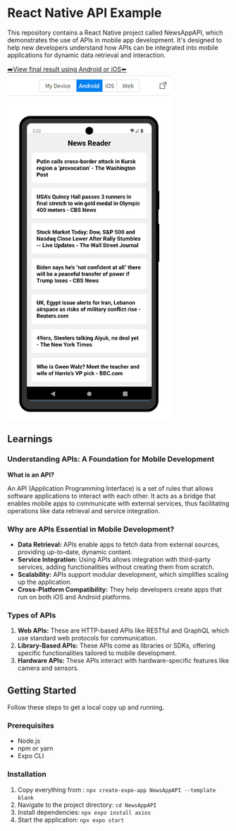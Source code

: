 # React Native API Example

This repository contains a React Native project called NewsAppAPI, which demonstrates the use of APIs in mobile app development. It's designed to help new developers understand how APIs can be integrated into mobile applications for dynamic data retrieval and interaction.

[➡️View final result using Android or iOS⬅️](https://snack.expo.dev/@presidentkennedy/react-native-news-app-api-practice)
![Screenshot](https://github.com/BennyWaitWhat/News-App-API-Example/blob/main/Screen%20Shot.png)

## Learnings

### Understanding APIs: A Foundation for Mobile Development

**What is an API?**

An API (Application Programming Interface) is a set of rules that allows software applications to interact with each other. It acts as a bridge that enables mobile apps to communicate with external services, thus facilitating operations like data retrieval and service integration.

### Why are APIs Essential in Mobile Development?

- **Data Retrieval:** APIs enable apps to fetch data from external sources, providing up-to-date, dynamic content.
- **Service Integration:** Using APIs allows integration with third-party services, adding functionalities without creating them from scratch.
- **Scalability:** APIs support modular development, which simplifies scaling up the application.
- **Cross-Platform Compatibility:** They help developers create apps that run on both iOS and Android platforms.

### Types of APIs

1. **Web APIs:** These are HTTP-based APIs like RESTful and GraphQL which use standard web protocols for communication.
2. **Library-Based APIs:** These APIs come as libraries or SDKs, offering specific functionalities tailored to mobile development.
3. **Hardware APIs:** These APIs interact with hardware-specific features like camera and sensors.

## Getting Started

Follow these steps to get a local copy up and running.

### Prerequisites

- Node.js
- npm or yarn
- Expo CLI

### Installation

1. Copy everything from :
   `npx create-expo-app NewsAppAPI --template blank`
2. Navigate to the project directory:
   `cd NewsAppAPI`
3. Install dependencies:
   `npx expo install axios`
4. Start the application:
   `npx expo start`
